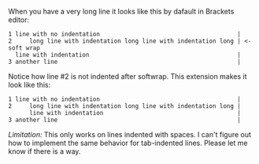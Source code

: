 When you have a very long line it looks like this by dafault in Brackets editor:

    1 line with no indentation                                       |
    2     long line with indentation long line with indentation long | <- soft wrap
      line with indentation                                          |
    3 another line                                                   |

Notice how line #2 is not indented after softwrap. This extension makes it look like this:

    1 line with no indentation                                       |
    2     long line with indentation long line with indentation long |
          line with indentation                                      |
    3 another line                                                   |

*Limitation:* This only works on lines indented with spaces. I can't figure out
how to implement the same behavior for tab-indented lines. Please let me know
if there is a way.
